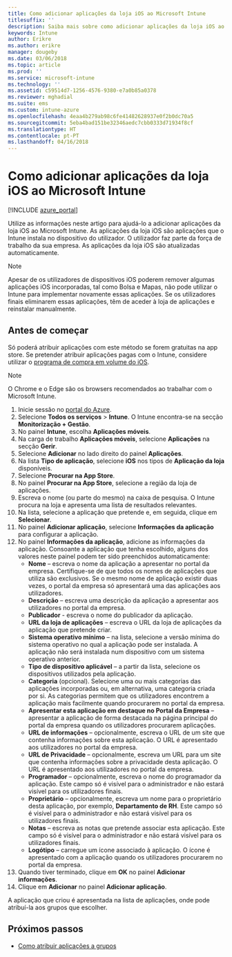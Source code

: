 ```yaml
---
title: Como adicionar aplicações da loja iOS ao Microsoft Intune
titlesuffix: ''
description: Saiba mais sobre como adicionar aplicações da loja iOS ao Microsoft Intune.
keywords: Intune
author: Erikre
ms.author: erikre
manager: dougeby
ms.date: 03/06/2018
ms.topic: article
ms.prod: ''
ms.service: microsoft-intune
ms.technology: ''
ms.assetid: c59514d7-1256-4576-9380-e7a0b85a0378
ms.reviewer: mghadial
ms.suite: ems
ms.custom: intune-azure
ms.openlocfilehash: 4eaa4b279ab98c6fe41482628937e0f2b0dc70a5
ms.sourcegitcommit: 5eba4bad151be32346aedc7cbb0333d71934f8cf
ms.translationtype: HT
ms.contentlocale: pt-PT
ms.lasthandoff: 04/16/2018
---
```

# <a name="how-to-add-ios-store-apps-to-microsoft-intune"></a>Como adicionar aplicações da loja iOS ao Microsoft Intune

[!INCLUDE [azure_portal](./includes/azure_portal.md)]

Utilize as informações neste artigo para ajudá-lo a adicionar aplicações da loja iOS ao Microsoft Intune. As aplicações da loja iOS são aplicações que o Intune instala no dispositivo do utilizador. O utilizador faz parte da força de trabalho da sua empresa. As aplicações da loja iOS são atualizadas automaticamente.

>[!NOTE]
>Apesar de os utilizadores de dispositivos iOS poderem remover algumas aplicações iOS incorporadas, tal como Bolsa e Mapas, não pode utilizar o Intune para implementar novamente essas aplicações. Se os utilizadores finais eliminarem essas aplicações, têm de aceder à loja de aplicações e reinstalar manualmente.

## <a name="before-you-start"></a>Antes de começar

Só poderá atribuir aplicações com este método se forem gratuitas na app store. Se pretender atribuir aplicações pagas com o Intune, considere utilizar o [programa de compra em volume do iOS](vpp-apps-ios.md).

>[!NOTE]
>O Chrome e o Edge são os browsers recomendados ao trabalhar com o Microsoft Intune.

1. Inicie sessão no [portal do Azure](https://portal.azure.com).
2. Selecione **Todos os serviços** > **Intune**. O Intune encontra-se na secção **Monitorização + Gestão**.
3. No painel **Intune**, escolha **Aplicações móveis**.
4. Na carga de trabalho **Aplicações móveis**, selecione **Aplicações** na secção **Gerir**.
5. Selecione **Adicionar** no lado direito do painel **Aplicações**.
6. Na lista **Tipo de aplicação**, selecione **iOS** nos tipos de **Aplicação da loja** disponíveis.
7. Selecione **Procurar na App Store**.
8. No painel **Procurar na App Store**, selecione a região da loja de aplicações.
9. Escreva o nome (ou parte do mesmo) na caixa de pesquisa. O Intune procura na loja e apresenta uma lista de resultados relevantes.
10. Na lista, selecione a aplicação que pretende e, em seguida, clique em **Selecionar**.
11. No painel **Adicionar aplicação**, selecione **Informações da aplicação** para configurar a aplicação.
12. No painel **Informações da aplicação**, adicione as informações da aplicação. Consoante a aplicação que tenha escolhido, alguns dos valores neste painel podem ter sido preenchidos automaticamente:
    - **Nome** – escreva o nome da aplicação a apresentar no portal da empresa. Certifique-se de que todos os nomes de aplicações que utiliza são exclusivos. Se o mesmo nome de aplicação existir duas vezes, o portal da empresa só apresentará uma das aplicações aos utilizadores.
    - **Descrição** – escreva uma descrição da aplicação a apresentar aos utilizadores no portal da empresa.
    - **Publicador** - escreva o nome do publicador da aplicação.
    - **URL da loja de aplicações** – escreva o URL da loja de aplicações da aplicação que pretende criar.
    - **Sistema operativo mínimo** – na lista, selecione a versão mínima do sistema operativo no qual a aplicação pode ser instalada. A aplicação não será instalada num dispositivo com um sistema operativo anterior.
    - **Tipo de dispositivo aplicável** – a partir da lista, selecione os dispositivos utilizados pela aplicação.
    - **Categoria** (opcional). Selecione uma ou mais categorias das aplicações incorporadas ou, em alternativa, uma categoria criada por si. As categorias permitem que os utilizadores encontrem a aplicação mais facilmente quando procurarem no portal da empresa.
    - **Apresentar esta aplicação em destaque no Portal da Empresa** – apresentar a aplicação de forma destacada na página principal do portal da empresa quando os utilizadores procurarem aplicações.
    - **URL de informações** – opcionalmente, escreva o URL de um site que contenha informações sobre esta aplicação. O URL é apresentado aos utilizadores no portal da empresa.
    - **URL de Privacidade** – opcionalmente, escreva um URL para um site que contenha informações sobre a privacidade desta aplicação. O URL é apresentado aos utilizadores no portal da empresa.
    - **Programador** – opcionalmente, escreva o nome do programador da aplicação. Este campo só é visível para o administrador e não estará visível para os utilizadores finais.
    - **Proprietário** – opcionalmente, escreva um nome para o proprietário desta aplicação, por exemplo, **Departamento de RH**.  Este campo só é visível para o administrador e não estará visível para os utilizadores finais.
    - **Notas** – escreva as notas que pretende associar esta aplicação. Este campo só é visível para o administrador e não estará visível para os utilizadores finais.
    - **Logótipo** – carregue um ícone associado à aplicação. O ícone é apresentado com a aplicação quando os utilizadores procurarem no portal da empresa.
13. Quando tiver terminado, clique em **OK** no painel **Adicionar informações**.
14. Clique em **Adicionar** no painel **Adicionar aplicação**.

A aplicação que criou é apresentada na lista de aplicações, onde pode atribuí-la aos grupos que escolher.

## <a name="next-steps"></a>Próximos passos

- [Como atribuir aplicações a grupos](apps-deploy.md)
